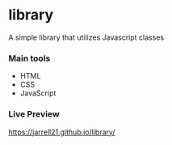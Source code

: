# library

A simple library that utilizes Javascript classes

### Main tools

- HTML
- CSS
- JavaScript

### Live Preview

https://jarrell21.github.io/library/
